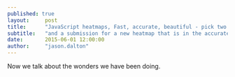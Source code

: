 ```yaml
---
published: true
layout:     post
title:      "JavaScript heatmaps, Fast, accurate, beautiful - pick two."
subtitle:   "and a submission for a new heatmap that is in the accurate column."
date:       2015-06-01 12:00:00
author:     "jason.dalton"
---
```




Now we talk about the wonders we have been doing.
